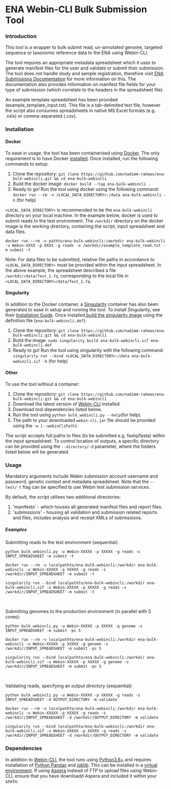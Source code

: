 # ENA Webin-CLI Bulk Submission Tool
### Introduction
This tool is a wrapper to bulk submit read, un-annotated genome, targeted sequence or taxonomic reference data to the ENA using Webin-CLI. 

The tool requires an appropriate metadata spreadsheet which it uses to generate manifest files for the user and validate or submit their submission. The tool does not handle study and sample registration, therefore visit [ENA Submissions Documentation](https://ena-docs.readthedocs.io/en/latest/submit/general-guide.html) for more information on this. The documentation also provides information on manifest file fields for your type of submission (which correlate to the headers in the spreadsheet file).

An example template spreadsheet has been provided (example_template_input.txt). This file is a tab-delimited text file, however the script also consumes spreadsheets in native MS Excel formats (e.g. .xslx) or comma-separated (.csv).

### Installation

#### Docker
To ease in usage, the tool has been containerised using [Docker](https://www.docker.com/). The only requirement is to have Docker [installed](https://docs.docker.com/get-docker/). Once installed, run the following commands to setup:

1. Clone the repository:
`git clone https://github.com/nadimm-rahman/ena-bulk-webincli.git && cd ena-bulk-webincli`
2. Build the docker image:
`docker build --tag ena-bulk-webincli .`
3. Ready to go! Run the tool using docker using the following command:
`docker run --rm -v <LOCAL_DATA_DIRECTORY>:/data ena-bulk-webincli -h` (for help)

`<LOCAL_DATA_DIRECTORY>` is recommended to be the `ena-bulk-webincli` directory on your local machine. In the example below, docker is used to submit reads to the test environment. The `/workdir` directory on the docker image is the working directory, containing the script, input spreadsheet and data files.

`docker run --rm -v pathto/ena-bulk-webincli:/workdir ena-bulk-webincli -u Webin-XXXX -p XXXX -g reads -s /workdir/example_template_read.txt -m submit -t`

Note: For data files to be submitted, relative file paths in accordance to `<LOCAL_DATA_DIRECTORY>` must be provided within the input spreadsheet. In the above example, the spreadsheet described a file `/workdir/data/Test_1.fq`, corresponding to the local file in `<LOCAL_DATA_DIRECTORY>/data/Test_1.fq`.

#### Singularity
In addition to the Docker container, a [Singularity](https://sylabs.io/guides/3.0/user-guide/index.html) container has also been generated to ease in setup and running the tool. To install Singularity, see their [Installation Guide](https://sylabs.io/guides/3.0/user-guide/installation.html#installation). Once installed,[build the singularity image](https://sylabs.io/guides/3.0/user-guide/build_a_container.html#building-containers-from-singularity-definition-files) using the definition file (`ena-bulk-webincli.def`):

1. Clone the repository:
`git clone https://github.com/nadimm-rahman/ena-bulk-webincli.git && cd ena-bulk-webincli`
2. Build the image:
`sudo singularity build ena-bulk-webincli.sif ena-bulk-webincli.def`
3. Ready to go! Run the tool using singularity with the following command:
`singularity run --bind <LOCAL_DATA_DIRECTORY>:/data ena-bulk-webincli.sif -h` (for help)

#### Other
To use the tool without a container:

1. Clone the repository:
`git clone https://github.com/nadimm-rahman/ena-bulk-webincli.git && cd ena-bulk-webincli`
2. Download the latest version of [Webin-CLI](https://github.com/enasequence/webin-cli/releases) installed.
3. Download tool dependencies listed below.
4. Run the tool using `python bulk_webincli.py --help`(for help).
5. The path to your downloaded `webin-cli.jar` file should be provided using the `-w [--webinCliPath]`.

The script accepts full paths to files (to be submitted e.g. fastq/fasta) within the input spreadsheet. To control location of outputs, a specific directory can be provided using the `--directory/-d` parameter, where the folders listed below will be generated.

### Usage

Mandatory arguments include Webin submission account username and password, genetic context and metadata spreadsheet. Note that the `--test/-t` flag can be specified to use Webin test submission services.

By default, the script utilises two additional directories:
1. 'manifests' - which houses all generated manifest files and report files.
2. 'submissions' - housing all validation and submission related reports and files, includes analysis and receipt XMLs of submissions.

##### Examples
Submitting reads to the test environment (sequential):

`python bulk_webincli.py -u Webin-XXXXX -p XXXXX -g reads -s INPUT_SPREADSHEET -m submit -t`

`docker run --rm -v localpathto/ena-bulk-webincli:/workdir ena-bulk-webincli -u Webin-XXXXX -p XXXXX -g reads -s /workdir/INPUT_SPREADSHEET -m submit -t`

`singularity run --bind localpathto/ena-bulk-webincli:/workdir ena-bulk-webincli.sif -u Webin-XXXXX -p XXXXX -g reads -s /workdir/INPUT_SPREADSHEET -m submit -t`
<p>&nbsp;</p>
Submitting genomes to the production environment (in parallel with 5 cores):

`python bulk_webincli.py -u Webin-XXXXX -p XXXXX -g genome -s INPUT_SPREADSHEET -m submit -pc 5`

`docker run --rm -v localpathto/ena-bulk-webincli:/workdir ena-bulk-webincli -u Webin-XXXXX -p XXXXX -g genome -s /workdir/INPUT_SPREADSHEET -m submit -pc 5`

`singularity run --bind localpathto/ena-bulk-webincli:/workdir ena-bulk-webincli.sif -u Webin-XXXXX -p XXXXX -g genome -s /workdir/INPUT_SPREADSHEET -m submit -pc 5`
<p>&nbsp;</p>
Validating reads, specifying an output directory (sequential):

`python bulk_webincli.py -u Webin-XXXXX -p XXXXX -g reads -s INPUT_SPREADSHEET -d OUTPUT_DIRECTORY -m validate`

`docker run --rm -v localpathto/ena-bulk-webincli:/workdir ena-bulk-webincli -u Webin-XXXXX -p XXXXX -g reads -s /workdir/INPUT_SPREADSHEET -d /workdir/OUTPUT_DIRECTORY -m validate`

`singularity run --bind localpathto/ena-bulk-webincli:/workdir ena-bulk-webincli.sif -u Webin-XXXXX -p XXXXX -g reads -s /workdir/INPUT_SPREADSHEET -d /workdir/OUTPUT_DIRECTORY -m validate`

### Dependencies
In addition to [Webin-CLI](https://github.com/enasequence/webin-cli/releases), the tool runs using [Python3.6+](https://www.python.org/downloads/) and requires installation of [Python Pandas](https://pandas.pydata.org/) and [joblib](https://joblib.readthedocs.io/en/latest/). This can be installed in a [virtual environment](https://docs.python.org/3/tutorial/venv.html). If using [Aspera](https://www.ibm.com/products/aspera/downloads) instead of FTP to upload files using Webin-CLI, ensure that you have downloadd Aspera and included it within your `$PATH`.
